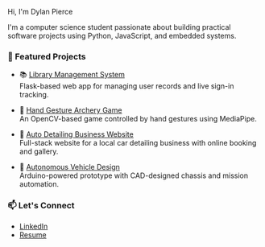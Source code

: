 Hi, I'm Dylan Pierce

I'm a computer science student passionate about building practical software projects using Python, JavaScript, and embedded systems.

### 🌟 Featured Projects

- 📚 [Library Management System](https://github.com/DylanPierce15/library-database)  
  Flask-based web app for managing user records and live sign-in tracking.
  
- 🏹 [Hand Gesture Archery Game](https://github.com/yourusername/hand-gesture-archery-game)  
  An OpenCV-based game controlled by hand gestures using MediaPipe.

- 🚗 [Auto Detailing Business Website](https://github.com/yourusername/auto-detailing-booking-website)  
  Full-stack website for a local car detailing business with online booking and gallery.

- 🤖 [Autonomous Vehicle Design](https://github.com/DylanPierce15/autononomous-vehicle-design)  
  Arduino-powered prototype with CAD-designed chassis and mission automation.

### 📫 Let's Connect
- [LinkedIn](linkedin.com/in/dylan-pierce)
- [Resume](https://drive.google.com/file/d/1kIcDENfrVqxhBY934Hn-CnQzZZWB1-Lh/view?usp=sharing)
